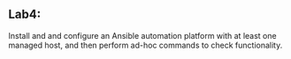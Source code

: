 ## Lab4:
Install and and configure an Ansible automation platform with at least one managed host, and then perform ad-hoc commands to check functionality.
